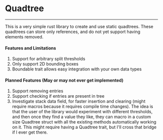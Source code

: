# Quadtree
---
This is a very simple rust library to create and use static quadtrees. These quadtrees can store only references, and do not yet support having elements removed.

#### Features and Limitations

1. Support for arbitrary split thresholds
2. Only support 2D bounding boxes
3. Boundable trait allows easy integration with your own data types


#### Planned Features (May or may not ever get implemented)

1. Support removing entries
2. Support checking if entries are present in tree
3. Investigate stack data field, for faster insertion and clearing (might require macros because it requires compile time changes). The idea is that the user of the library would experiment with different thresholds, and then once they find a value they like, they can macro in a custom size Quadtree struct with all the existing methods automatically working on it. This might require having a Quadtree trait, but I'll cross that bridge if I ever get there.